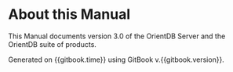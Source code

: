 # About this Manual

This Manual documents version 3.0 of the OrientDB Server and the OrientDB suite of products.

Generated on {{gitbook.time}} using GitBook v.{{gitbook.version}}.
	

